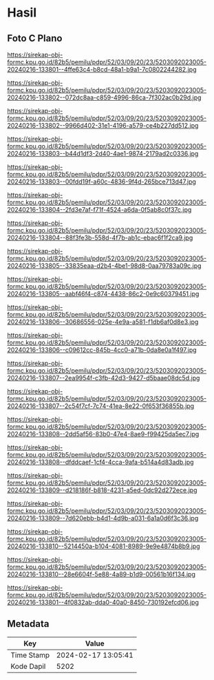 # Hasil

## Foto C Plano

https://sirekap-obj-formc.kpu.go.id/82b5/pemilu/pdpr/52/03/09/20/23/5203092023005-20240216-133801--4ffe63c4-b8cd-48a1-b9a1-7c0802244282.jpg

https://sirekap-obj-formc.kpu.go.id/82b5/pemilu/pdpr/52/03/09/20/23/5203092023005-20240216-133802--072dc8aa-c859-4996-86ca-7f302ac0b29d.jpg

https://sirekap-obj-formc.kpu.go.id/82b5/pemilu/pdpr/52/03/09/20/23/5203092023005-20240216-133802--9966d402-31e1-4196-a579-ce4b227dd512.jpg

https://sirekap-obj-formc.kpu.go.id/82b5/pemilu/pdpr/52/03/09/20/23/5203092023005-20240216-133803--b44d1df3-2d40-4ae1-9874-2179ad2c0336.jpg

https://sirekap-obj-formc.kpu.go.id/82b5/pemilu/pdpr/52/03/09/20/23/5203092023005-20240216-133803--00fdd19f-a60c-4836-9f4d-265bce713d47.jpg

https://sirekap-obj-formc.kpu.go.id/82b5/pemilu/pdpr/52/03/09/20/23/5203092023005-20240216-133804--2fd3e7af-f71f-4524-a6da-0f5ab8c0f37c.jpg

https://sirekap-obj-formc.kpu.go.id/82b5/pemilu/pdpr/52/03/09/20/23/5203092023005-20240216-133804--88f3fe3b-558d-4f7b-ab1c-ebac6f1f2ca9.jpg

https://sirekap-obj-formc.kpu.go.id/82b5/pemilu/pdpr/52/03/09/20/23/5203092023005-20240216-133805--33835eaa-d2b4-4be1-98d8-0aa79783a09c.jpg

https://sirekap-obj-formc.kpu.go.id/82b5/pemilu/pdpr/52/03/09/20/23/5203092023005-20240216-133805--aabf46f4-c874-4438-86c2-0e9c60379451.jpg

https://sirekap-obj-formc.kpu.go.id/82b5/pemilu/pdpr/52/03/09/20/23/5203092023005-20240216-133806--30686556-025e-4e9a-a581-f1db6af0d8e3.jpg

https://sirekap-obj-formc.kpu.go.id/82b5/pemilu/pdpr/52/03/09/20/23/5203092023005-20240216-133806--c09612cc-845b-4cc0-a71b-0da8e0a1f497.jpg

https://sirekap-obj-formc.kpu.go.id/82b5/pemilu/pdpr/52/03/09/20/23/5203092023005-20240216-133807--2ea9954f-c3fb-42d3-9427-d5baae08dc5d.jpg

https://sirekap-obj-formc.kpu.go.id/82b5/pemilu/pdpr/52/03/09/20/23/5203092023005-20240216-133807--2c54f7cf-7c74-41ea-8e22-0f653f36855b.jpg

https://sirekap-obj-formc.kpu.go.id/82b5/pemilu/pdpr/52/03/09/20/23/5203092023005-20240216-133808--2dd5af56-83b0-47e4-8ae9-f99425da5ec7.jpg

https://sirekap-obj-formc.kpu.go.id/82b5/pemilu/pdpr/52/03/09/20/23/5203092023005-20240216-133808--dfddcaef-1cf4-4cca-9afa-b514a4d83adb.jpg

https://sirekap-obj-formc.kpu.go.id/82b5/pemilu/pdpr/52/03/09/20/23/5203092023005-20240216-133809--d218186f-b818-4231-a5ed-0dc92d272ece.jpg

https://sirekap-obj-formc.kpu.go.id/82b5/pemilu/pdpr/52/03/09/20/23/5203092023005-20240216-133809--7d620ebb-b4d1-4d9b-a031-6a1a0d6f3c36.jpg

https://sirekap-obj-formc.kpu.go.id/82b5/pemilu/pdpr/52/03/09/20/23/5203092023005-20240216-133810--5214450a-b104-4081-8989-9e9e4874b8b9.jpg

https://sirekap-obj-formc.kpu.go.id/82b5/pemilu/pdpr/52/03/09/20/23/5203092023005-20240216-133810--28e6604f-5e88-4a89-b1d9-00561b16f134.jpg

https://sirekap-obj-formc.kpu.go.id/82b5/pemilu/pdpr/52/03/09/20/23/5203092023005-20240216-133801--4f0832ab-dda0-40a0-8450-730192efcd06.jpg


## Metadata

| Key        | Value               |
| ---------- | ------------------- |
| Time Stamp | 2024-02-17 13:05:41 |
| Kode Dapil | 5202                |



